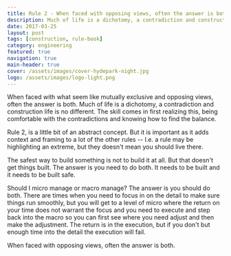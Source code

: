 ```yaml
---
title: Rule 2 - When faced with opposing views, often the answer is both
description: Much of life is a dichotomy, a contradiction and construction life is no different
date: 2017-03-25
layout: post
tags: [construction, rule-book]
category: engineering
featured: true
navigation: true
main-header: true
cover: /assets/images/cover-hydepark-night.jpg
logo: /assets/images/logo-light.png
---
```


When faced with what seem like mutually exclusive and opposing views, often the answer is both. Much of life is a dichotomy, a contradiction and construction life is no different. The skill comes in first realizing this, being comfortable with the contradictions and knowing how to find the balance.

Rule 2, is a little bit of an abstract concept. But it is important as it adds context and framing to a lot of the other rules -- I.e. a rule may be highlighting an extreme, but they doesn't mean you should live there.

The safest way to build something is not to build it at all. But that doesn't get things built. The answer is you need to do both. It needs to be built and it needs to be built safe.

Should I micro manage or macro manage? The answer is you should do both. There are times when you need to focus in on the detail to make sure things run smoothly, but you will get to a level of micro where the return on your time does not warrant the focus and you need to execute and step back into the macro so you can first see where you need adjust and then make the adjustment. The return is in the execution, but if you don't but enough time into the detail the execution will fail.

When faced with opposing views, often the answer is both.